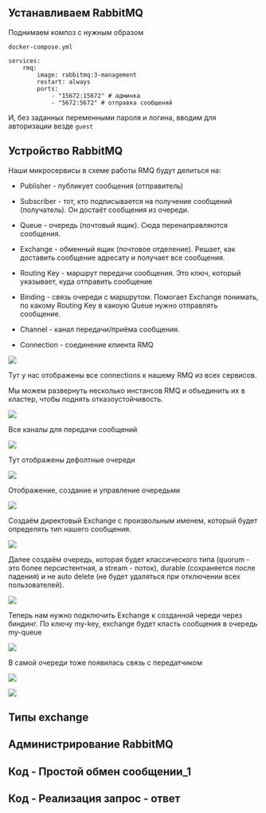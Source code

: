 
## Устанавливаем RabbitMQ

Поднимаем композ с нужным образом

`docker-compose.yml`
```YML
services:
	rmq:
		image: rabbitmq:3-management
		restart: always
		ports:
			- "15672:15672" # админка
			- "5672:5672" # отправка сообщений
```

И, без заданных переменными пароля и логина, вводим для авторизации везде `guest`

## Устройство RabbitMQ

Наши микросервисы в схеме работы RMQ будут делиться на:
- Publisher -  публикует сообщения (отправитель)
- Subscriber - тот, кто подписывается на получение сообщений (получатель). Он достаёт сообщения из очереди.
- Queue - очередь (почтовый ящик). Сюда перенаправляются сообщения. 
- Exchange - обменный ящик (почтовое отделение). Решает, как доставить сообщение адресату и получает все сообщения.

- Routing Key - маршрут передачи сообщения. Это ключ, который указывает, куда отправить сообщение
- Binding - связь очереди с маршрутом. Помогает Exchange понимать, по какому Routing Key в какоую Queue нужно отправлять сообщение.
- Channel - канал передачи/приёма сообщения.
- Connection - соединение клиента RMQ

![](_png/Pasted%20image%2020250120183234.png)

Тут у нас отображены все connections к нашему RMQ из всех сервисов. 

Мы можем развернуть несколько инстансов RMQ и объединить их в кластер, чтобы поднять отказоустойчивость.

![](_png/Pasted%20image%2020250124181517.png)

Все каналы для передачи сообщений

![](_png/Pasted%20image%2020250124184402.png)

Тут отображены дефолтные очереди

![](_png/Pasted%20image%2020250124184924.png)

Отображение, создание и управление очередьми

![](_png/Pasted%20image%2020250124184956.png)

Создаём директовый Exchange с произвольным именем, который будет определять тип нашего сообщения.

![](_png/Pasted%20image%2020250124185133.png)

Далее создаём очередь, которая будет классического типа (quorum - это более персистентная, а stream - поток), durable (сохраняется после падения) и не auto delete (не будет удаляться при отключении всех пользователей).

![](_png/Pasted%20image%2020250124185359.png)

Теперь нам нужно подключить Exchange к созданной череди через биндинг. По ключу my-key, exchange будет класть сообщения в очередь my-queue

![](_png/Pasted%20image%2020250124185950.png)

В самой очереди тоже появилась связь с передатчиком

![](_png/Pasted%20image%2020250124190136.png)



![](_png/Pasted%20image%2020250124185034.png)




## Типы exchange









## Администрирование RabbitMQ









## Код - Простой обмен сообщении_1









## Код - Реализация запрос - ответ













